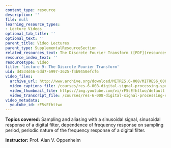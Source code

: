 ```yaml
---
content_type: resource
description: ''
file: null
learning_resource_types:
- Lecture Videos
optional_tab_title: ''
optional_text: ''
parent_title: Video Lectures
parent_type: SupplementalResourceSection
related_resources_text: The Discrete Fourier Transform ([PDF](resources/mitres_6_008s11_lec09-1))
resource_index_text: ''
resourcetype: Video
title: 'Lecture 9: The Discrete Fourier Transform'
uid: d4534d46-5dd7-6997-3625-f4b9450efcf6
video_files:
  archive_url: http://www.archive.org/download/MITRES.6-008/MITRES6_008_lec09_300k.mp4
  video_captions_file: /courses/res-6-008-digital-signal-processing-spring-2011/76b47ea29bef50a38cb8d71c8999b4b8_rF5sEfhttwo.vtt
  video_thumbnail_file: https://img.youtube.com/vi/rF5sEfhttwo/default.jpg
  video_transcript_file: /courses/res-6-008-digital-signal-processing-spring-2011/d745859c68f45d7156bba93a065ae9b4_rF5sEfhttwo.pdf
video_metadata:
  youtube_id: rF5sEfhttwo
---
```


**Topics covered:** Sampling and aliasing with a sinusoidal signal, sinusoidal response of a digital filter, dependence of frequency response on sampling period, periodic nature of the frequency response of a digital filter.

**Instructor:** Prof. Alan V. Oppenheim